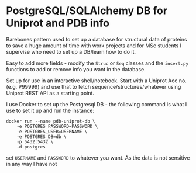 # PostgreSQL/SQLAlchemy DB for Uniprot and PDB info

Barebones pattern used to set up a database for structural data of  proteins to save a huge amount of time with work projects and for MSc students I supervise who need to set up a DB/learn how to do it.

Easy to add more fields - modify the `Struc` or `Seq` classes and the `insert.py` functions to add or remove info you want in the database.

Set up for use in an interactive shell/notebook. Start with a Uniprot Acc no. (e.g. P99999) and use that to fetch sequence/structures/whatever using Uniprot REST API as a starting point.

I use Docker to set up the Postgresql DB - the following command is what I use to set it up and run the instance:
```
docker run --name pdb-uniprot-db \
    -e POSTGRES_PASSWORD=PASSWORD \
    -e POSTGRES_USER=USERNAME \
    -e POSTGRES_DB=db \
    -p 5432:5432 \
    -d postgres
```

set `USERNAME` and `PASSWORD` to whatever you want. As the data is not sensitive in any way I have not 